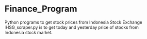 # Finance_Program
Python programs to get stock prices from Indonesia Stock Exchange
IHSG_scraper.py is to get today and yesterday price of stocks from Indonesia stock market.
